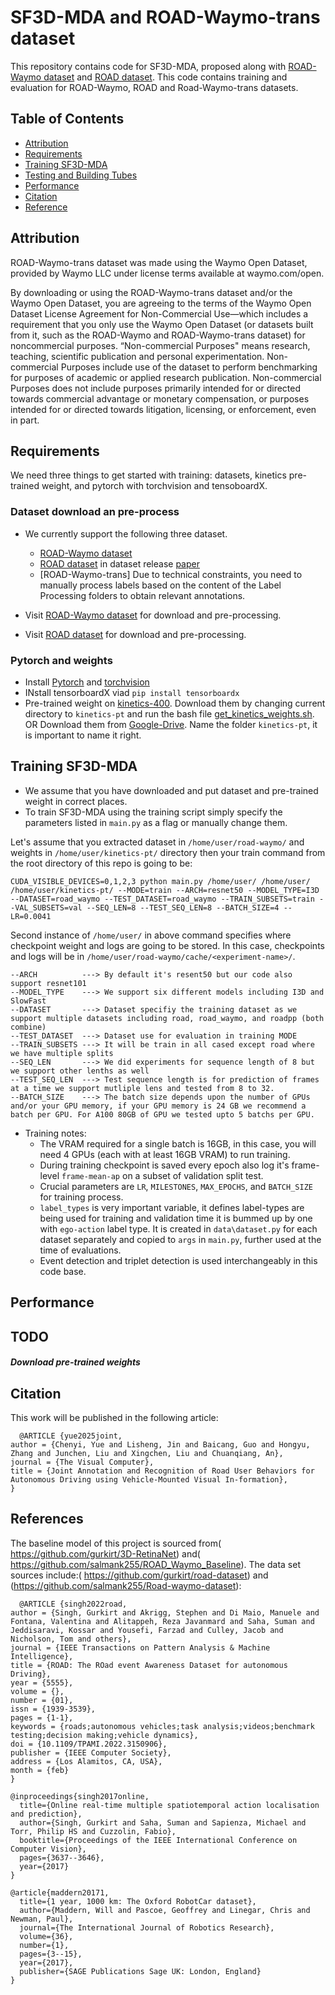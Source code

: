 # SF3D-MDA and ROAD-Waymo-trans dataset
This repository contains code for SF3D-MDA, proposed along with [ROAD-Waymo dataset](https://github.com/salmank255/Road-waymo-dataset) and [ROAD dataset](https://github.com/gurkirt/road-dataset). This code contains training and evaluation for ROAD-Waymo, ROAD and Road-Waymo-trans datasets. 



## Table of Contents
- <a href='#Attribution'>Attribution</a>
- <a href='#requirements'>Requirements</a>
- <a href='#training-SF3D-MDA'>Training SF3D-MDA</a>
- <a href='#testing-and-building-tubes'>Testing and Building Tubes</a>
- <a href='#performance'>Performance</a>
- <a href='#citation'>Citation</a>
- <a href='#references'>Reference</a>


## Attribution

ROAD-Waymo-trans dataset was made using the Waymo Open Dataset, provided by Waymo LLC under license terms available at waymo.com/open.

By downloading or using the ROAD-Waymo-trans dataset and/or the Waymo Open Dataset, you are agreeing to the terms of the Waymo Open Dataset License Agreement for Non-Commercial Use—which includes a requirement that you only use the Waymo Open Dataset (or datasets built from it, such as the ROAD-Waymo and ROAD-Waymo-trans dataset) for noncommercial purposes. “Non-commercial Purposes" means research, teaching, scientific publication and personal experimentation. Non-commercial Purposes include use of the dataset to perform benchmarking for purposes of academic or applied research publication. Non-commercial Purposes does not include purposes primarily intended for or directed towards commercial advantage or monetary compensation, or purposes intended for or directed towards litigation, licensing, or enforcement, even in part.


## Requirements
We need three things to get started with training: datasets, kinetics pre-trained weight, and pytorch with torchvision and tensoboardX. 

### Dataset download an pre-process

- We currently support the following three dataset.
    - [ROAD-Waymo dataset](https://github.com/salmank255/Road-waymo-dataset)
    - [ROAD dataset](https://github.com/gurkirt/road-dataset) in dataset release [paper](https://arxiv.org/pdf/2102.11585.pdf)
    - [ROAD-Waymo-trans] Due to technical constraints, you need to manually process labels based on the content of the Label Processing folders to obtain relevant annotations.

- Visit [ROAD-Waymo dataset](https://github.com/salmank255/Road-waymo-dataset) for download and pre-processing. 
- Visit [ROAD dataset](https://github.com/gurkirt/road-dataset) for download and pre-processing. 


### Pytorch and weights

  - Install [Pytorch](https://pytorch.org/) and [torchvision](http://pytorch.org/docs/torchvision/datasets.html)
  - INstall tensorboardX viad `pip install tensorboardx`
  - Pre-trained weight on [kinetics-400](https://deepmind.com/research/open-source/kinetics). Download them by changing current directory to `kinetics-pt` and run the bash file [get_kinetics_weights.sh](./kinetics-pt/get_kinetics_weights.sh). OR Download them from  [Google-Drive](https://drive.google.com/drive/folders/1xERCC1wa1pgcDtrZxPgDKteIQLkLByPS?usp=sharing). Name the folder `kinetics-pt`, it is important to name it right. 



## Training SF3D-MDA
- We assume that you have downloaded and put dataset and pre-trained weight in correct places.    
- To train SF3D-MDA using the training script simply specify the parameters listed in `main.py` as a flag or manually change them.

Let's assume that you extracted dataset in `/home/user/road-waymo/` and weights in `/home/user/kinetics-pt/` directory then your train command from the root directory of this repo is going to be:

```
CUDA_VISIBLE_DEVICES=0,1,2,3 python main.py /home/user/ /home/user/  /home/user/kinetics-pt/ --MODE=train --ARCH=resnet50 --MODEL_TYPE=I3D --DATASET=road_waymo --TEST_DATASET=road_waymo --TRAIN_SUBSETS=train --VAL_SUBSETS=val --SEQ_LEN=8 --TEST_SEQ_LEN=8 --BATCH_SIZE=4 --LR=0.0041
```

Second instance of `/home/user/` in above command specifies where checkpoint weight and logs are going to be stored. In this case, checkpoints and logs will be in `/home/user/road-waymo/cache/<experiment-name>/`.

```
--ARCH          ---> By default it's resent50 but our code also support resnet101
--MODEL_TYPE    ---> We support six different models including I3D and SlowFast
--DATASET       ---> Dataset specifiy the training dataset as we support multiple datasets including road, road_waymo, and roadpp (both combine)
--TEST_DATASET  ---> Dataset use for evaluation in training MODE
--TRAIN_SUBSETS ---> It will be train in all cased except road where we have multiple splits
--SEQ_LEN       ---> We did experiments for sequence length of 8 but we support other lenths as well
--TEST_SEQ_LEN  ---> Test sequence length is for prediction of frames at a time we support mutliple lens and tested from 8 to 32.
--BATCH_SIZE    ---> The batch size depends upon the number of GPUs and/or your GPU memory, if your GPU memory is 24 GB we recommend a batch per GPU. For A100 80GB of GPU we tested upto 5 batchs per GPU.
```

- Training notes:
  * The VRAM required for a single batch is 16GB, in this case, you will need 4 GPUs (each with at least 16GB VRAM) to run training.
  * During training checkpoint is saved every epoch also log it's frame-level `frame-mean-ap` on a subset of validation split test.
  * Crucial parameters are `LR`, `MILESTONES`, `MAX_EPOCHS`, and `BATCH_SIZE` for training process.
  * `label_types` is very important variable, it defines label-types are being used for training and validation time it is bummed up by one with `ego-action` label type. It is created in `data\dataset.py` for each dataset separately and copied to `args` in `main.py`, further used at the time of evaluations.
  * Event detection and triplet detection is used interchangeably in this code base. 




## Performance

## TODO




##### Download pre-trained weights






## Citation
This work will be published in the following article:
```  
  @ARTICLE {yue2025joint,
author = {Chenyi, Yue and Lisheng, Jin and Baicang, Guo and Hongyu, Zhang and Junchen, Liu and Xingchen, Liu and Chuanqiang, An},
journal = {The Visual Computer},
title = {Joint Annotation and Recognition of Road User Behaviors for Autonomous Driving using Vehicle-Mounted Visual In-formation},
}
```


## References
The baseline model of this project is sourced from( https://github.com/gurkirt/3D-RetinaNet) and( https://github.com/salmank255/ROAD_Waymo_Baseline). The data set sources include:( https://github.com/gurkirt/road-dataset) and (https://github.com/salmank255/Road-waymo-dataset): 
```
  @ARTICLE {singh2022road,
author = {Singh, Gurkirt and Akrigg, Stephen and Di Maio, Manuele and Fontana, Valentina and Alitappeh, Reza Javanmard and Saha, Suman and Jeddisaravi, Kossar and Yousefi, Farzad and Culley, Jacob and Nicholson, Tom and others},
journal = {IEEE Transactions on Pattern Analysis & Machine Intelligence},
title = {ROAD: The ROad event Awareness Dataset for autonomous Driving},
year = {5555},
volume = {},
number = {01},
issn = {1939-3539},
pages = {1-1},
keywords = {roads;autonomous vehicles;task analysis;videos;benchmark testing;decision making;vehicle dynamics},
doi = {10.1109/TPAMI.2022.3150906},
publisher = {IEEE Computer Society},
address = {Los Alamitos, CA, USA},
month = {feb}
}
```
```
@inproceedings{singh2017online,
  title={Online real-time multiple spatiotemporal action localisation and prediction},
  author={Singh, Gurkirt and Saha, Suman and Sapienza, Michael and Torr, Philip HS and Cuzzolin, Fabio},
  booktitle={Proceedings of the IEEE International Conference on Computer Vision},
  pages={3637--3646},
  year={2017}
}
```
```
@article{maddern20171,
  title={1 year, 1000 km: The Oxford RobotCar dataset},
  author={Maddern, Will and Pascoe, Geoffrey and Linegar, Chris and Newman, Paul},
  journal={The International Journal of Robotics Research},
  volume={36},
  number={1},
  pages={3--15},
  year={2017},
  publisher={SAGE Publications Sage UK: London, England}
}
```

